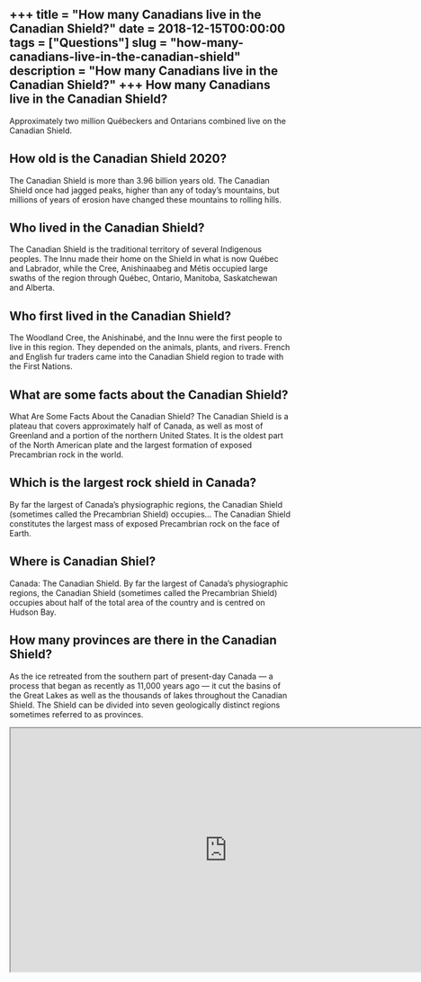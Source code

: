 +++
title = "How many Canadians live in the Canadian Shield?"
date = 2018-12-15T00:00:00
tags = ["Questions"]
slug = "how-many-canadians-live-in-the-canadian-shield"
description = "How many Canadians live in the Canadian Shield?"
+++
How many Canadians live in the Canadian Shield?
-----------------------------------------------

Approximately two million Québeckers and Ontarians combined live on the Canadian Shield.

How old is the Canadian Shield 2020?
------------------------------------

The Canadian Shield is more than 3.96 billion years old. The Canadian Shield once had jagged peaks, higher than any of today’s mountains, but millions of years of erosion have changed these mountains to rolling hills.

Who lived in the Canadian Shield?
---------------------------------

The Canadian Shield is the traditional territory of several Indigenous peoples. The Innu made their home on the Shield in what is now Québec and Labrador, while the Cree, Anishinaabeg and Métis occupied large swaths of the region through Québec, Ontario, Manitoba, Saskatchewan and Alberta.

Who first lived in the Canadian Shield?
---------------------------------------

The Woodland Cree, the Anishinabé, and the Innu were the first people to live in this region. They depended on the animals, plants, and rivers. French and English fur traders came into the Canadian Shield region to trade with the First Nations.

What are some facts about the Canadian Shield?
----------------------------------------------

What Are Some Facts About the Canadian Shield? The Canadian Shield is a plateau that covers approximately half of Canada, as well as most of Greenland and a portion of the northern United States. It is the oldest part of the North American plate and the largest formation of exposed Precambrian rock in the world.

Which is the largest rock shield in Canada?
-------------------------------------------

By far the largest of Canada’s physiographic regions, the Canadian Shield (sometimes called the Precambrian Shield) occupies… The Canadian Shield constitutes the largest mass of exposed Precambrian rock on the face of Earth.

Where is Canadian Shiel?
------------------------

Canada: The Canadian Shield. By far the largest of Canada’s physiographic regions, the Canadian Shield (sometimes called the Precambrian Shield) occupies about half of the total area of the country and is centred on Hudson Bay.

How many provinces are there in the Canadian Shield?
----------------------------------------------------

As the ice retreated from the southern part of present-day Canada — a process that began as recently as 11,000 years ago — it cut the basins of the Great Lakes as well as the thousands of lakes throughout the Canadian Shield. The Shield can be divided into seven geologically distinct regions sometimes referred to as provinces.

<iframe allow="accelerometer; autoplay; clipboard-write; encrypted-media; gyroscope; picture-in-picture" allowfullscreen="" class="__youtube_prefs__  epyt-is-override  no-lazyload" data-no-lazy="1" data-origheight="433" data-origwidth="770" data-skipgform_ajax_framebjll="" height="433" id="_ytid_78517" loading="lazy" src="https://www.youtube.com/embed/HAZ31iK2RrY?enablejsapi=1&autoplay=0&cc_load_policy=0&cc_lang_pref=&iv_load_policy=1&loop=0&modestbranding=0&rel=1&fs=1&playsinline=0&autohide=2&theme=dark&color=red&controls=1&" title="YouTube player" width="770"></iframe>